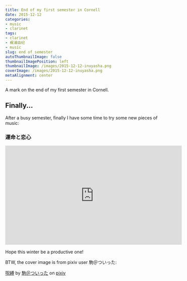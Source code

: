 ```yaml
---
title: End of my first semester in Cornell
date: 2015-12-12
categories:
- music
- clarinet
tags:
- clarinet
- 梶浦由纪
- music
slug: end of semester
autoThumbnailImage: false
thumbnailImagePosition: left
thumbnailImage: /images/2015-12-12-inuyasha.png
coverImage: /images/2015-12-12-inuyasha.png
metaAlignment: center
---
```


A mark on the end of my first semester in Cornell.
<!--more-->

## Finally...

After a busy semester, finally I have some time to try some new pieces of music: 

### 運命と恋心  

<iframe width="560" height="315" src="https://www.youtube.com/embed/8ZVSWYU10H8" frameborder="0" allowfullscreen></iframe>

Hope this winter be a productive one!

BTW, the cover image is from pixiv user 駒＠ついった:

<script src="http://source.pixiv.net/source/embed.js" data-id="43731455_4caeca1d1a29caec94dd37ded1c92ad0" data-size="large" data-border="off" charset="utf-8"></script><noscript><p><a href="http://www.pixiv.net/member_illust.php?mode=medium&amp;illust_id=43731455" target="_blank">呪縛</a> by <a href="http://www.pixiv.net/member.php?id=23122" target="_blank">駒＠ついった</a> on <a href="http://www.pixiv.net/" target="_blank">pixiv</a></p></noscript>



